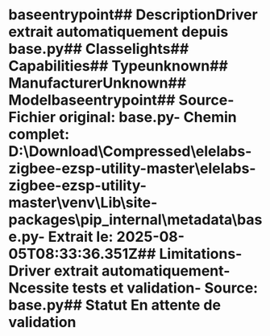 # baseentrypoint##  DescriptionDriver extrait automatiquement depuis base.py##  Classelights##  Capabilities##  Typeunknown##  ManufacturerUnknown##  Modelbaseentrypoint##  Source- **Fichier original**: base.py- **Chemin complet**: D:\Download\Compressed\elelabs-zigbee-ezsp-utility-master\elelabs-zigbee-ezsp-utility-master\venv\Lib\site-packages\pip\_internal\metadata\base.py- **Extrait le**: 2025-08-05T08:33:36.351Z##  Limitations- Driver extrait automatiquement- Ncessite tests et validation- Source: base.py##  Statut En attente de validation